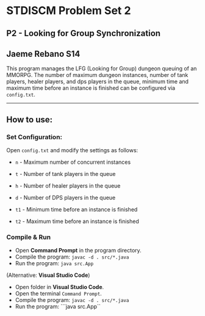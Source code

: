 # STDISCM Problem Set 2

## P2 - Looking for Group Synchronization
## Jaeme Rebano S14

This program manages the LFG (Looking for Group) dungeon queuing of an MMORPG. The number of maximum dungeon instances, number of tank players, healer players, and dps players in the queue, minimum time and maximum time before an instance is finished can be configured via `config.txt`.

---

## **How to use:**

### **Set Configuration:**

   Open `config.txt` and modify the settings as follows:

   - `n` - Maximum number of concurrent instances

   - `t` - Number of tank players in the queue

   - `h` - Number of healer players in the queue
   
   - `d` - Number of DPS players in the queue
   
   - `t1` - Minimum time before an instance is finished
   
   - `t2` - Maximum time before an instance is finished

### **Compile & Run**

   - Open **Command Prompt** in the program directory.
   - Compile the program:
   ```javac -d . src/*.java```
   - Run the program:
   ```java src.App```

   (Alternative: **Visual Studio Code**)
   - Open folder in **Visual Studio Code**.
   - Open the terminal `Command Prompt`.
   - Compile the program:
   ```javac -d . src/*.java```
   - Run the program:
   ```java src.App``
